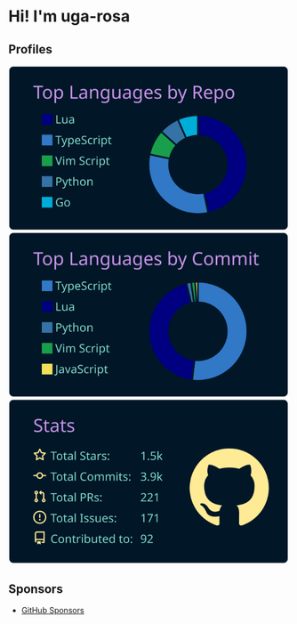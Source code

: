 # Hi! I'm uga-rosa

## Profiles

![](https://raw.githubusercontent.com/uga-rosa/uga-rosa/main/profile-summary-card-output/nightowl/1-repos-per-language.svg)
![](https://raw.githubusercontent.com/uga-rosa/uga-rosa/main/profile-summary-card-output/nightowl/2-most-commit-language.svg)
![](https://raw.githubusercontent.com/uga-rosa/uga-rosa/main/profile-summary-card-output/nightowl/3-stats.svg)

## Sponsors
- [GitHub Sponsors](https://github.com/sponsors/uga-rosa/)
